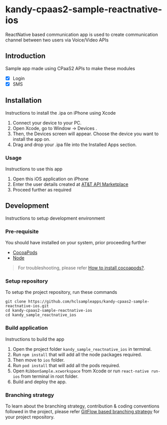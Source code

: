 # kandy-cpaas2-sample-reactnative-ios
ReactNative based communication app is used to create communication channel between two users via Voice/Video APIs

## Introduction
Sample app made using CPaaS2 APIs to make these modules

- [x] Login
- [x] SMS

## Installation
Instructions to install the .ipa on iPhone using Xcode

1. Connect your device to your PC.
2. Open Xcode, go to Window → Devices .
3. Then, the Devices screen will appear. Choose the device you want to install the app on.
4. Drag and drop your .ipa file into the Installed Apps section.

### Usage
Instructions to use this app

1. Open this iOS application on iPhone
2. Enter the user details created at [AT&T API Marketplace](https://apimarket.att.com/)
3. Proceed further as required

## Development
Instructions to setup development environment

### Pre-requisite
You should have installed on your system, prior proceeding further
 - [CocoaPods](https://cocoapods.org/)
 - [Node](https://nodejs.org/en/download/)

> For troubleshooting, please refer [How to install cocoapods?](https://stackoverflow.com/questions/20755044/how-to-install-cocoapods).

### Setup repository
To setup the project repository, run these commands

```shell
git clone https://github.com/hclsampleapps/kandy-cpaas2-sample-reactnative-ios.git
cd kandy-cpaas2-sample-reactnative-ios 
cd kandy_sample_reactnative_ios
```

### Build application
Instructions to build the app

1. Open the project folder `kandy_sample_reactnative_ios` in terminal.
2. Run `npm install` that will add all the node packages required.
3. Then move to `ios` folder.
4. Run `pod install` that will add all the pods required.
5. Open `RibbonSample.xcworkspace` from Xcode or run `react-native run-ios` from terminal in root folder.
6. Build and deploy the app.

### Branching strategy
To learn about the branching strategy, contribution & coding conventions followed in the project, please refer [GitFlow based branching strategy](https://gist.github.com/ribbon-abku/10d3fc1cff5c35a2df401196678e258a) for your project repository.
